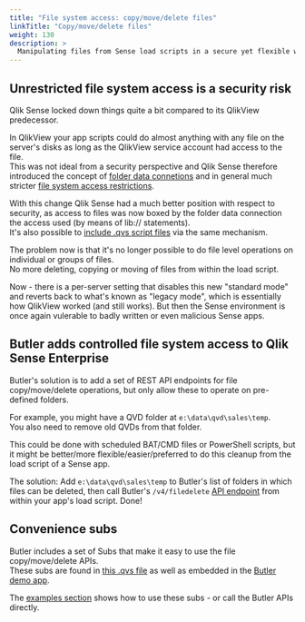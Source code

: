 ```yaml
---
title: "File system access: copy/move/delete files"
linkTitle: "Copy/move/delete files"
weight: 130
description: >
  Manipulating files from Sense load scripts in a secure yet flexible way.
---
```


## Unrestricted file system access is a security risk

Qlik Sense locked down things quite a bit compared to its QlikView predecessor.

In QlikView your app scripts could do almost anything with any file on the server's disks as long as the QlikView service account had access to the file.  
This was not ideal from a security perspective and Qlik Sense therefore introduced the concept of [folder data connetions](https://help.qlik.com/en-US/sense/August2021/Subsystems/Hub/Content/Sense_Hub/LoadData/connect-data-sources-data-load-editor.htm) and in general much stricter [file system access restrictions](https://help.qlik.com/en-US/sense/August2021/Subsystems/Hub/Content/Sense_Hub/LoadData/file-system-access-restriction.htm).

With this change Qlik Sense had a much better position with respect to security, as access to files was now boxed by the folder data connection the access used (by means of lib:// statements).  
It's also possible to [include .qvs script files](https://help.qlik.com/en-US/sense/August2021/Subsystems/Hub/Content/Sense_Hub/Scripting/SystemVariables/Include.htm) via the same mechanism.

The problem now is that it's no longer possible to do file level operations on individual or groups of files.  
No more deleting, copying or moving of files from within the load script.

Now - there is a per-server setting that disables this new "standard mode" and reverts back to what's known as "legacy mode", which is essentially how QlikView worked (and still works). But then the Sense environment is once again vulerable to badly written or even malicious Sense apps.

## Butler adds controlled file system access to Qlik Sense Enterprise

Butler's solution is to add a set of REST API endpoints for file copy/move/delete operations, but only allow these to operate on pre-defined folders.

For example, you might have a QVD folder at `e:\data\qvd\sales\temp`.  
You also need to remove old QVDs from that folder.

This could be done with scheduled BAT/CMD files or PowerShell scripts, but it might be better/more flexible/easier/preferred to do this cleanup from the load script of a Sense app.

The solution: Add `e:\data\qvd\sales\temp` to Butler's list of folders in which files can be deleted, then call Butler's `/v4/filedelete` [API endpoint](/docs/reference/rest-api/?operationsSorter=alpha) from within your app's load script. Done!

## Convenience subs

Butler includes a set of Subs that make it easy to use the file copy/move/delete APIs.  
These subs are found in [this .qvs file](https://github.com/ptarmiganlabs/butler/blob/master/docs/sense_script/butler_subs.qvs) as well as embedded in the [Butler demo app](https://github.com/ptarmiganlabs/butler/tree/master/docs/sense_apps).

The [examples section](/docs/examples) shows how to use these subs - or call the Butler APIs directly.
